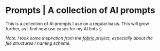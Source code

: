 # Prompts | A collection of AI prompts

This is a collection of AI prompts I use on a regular basis. This will grow further, as I find new use cases for my AI bots :)

*Note: I took some inspiration from the [fabric](https://github.com/danielmiessler/fabric) project, especially about the file structures / naming scheme.*
